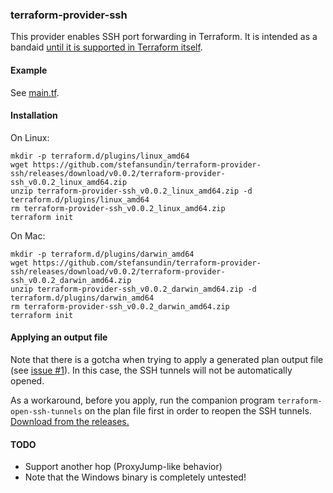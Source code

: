 ### terraform-provider-ssh

This provider enables SSH port forwarding in Terraform. It is intended as a
bandaid [until it is supported in Terraform itself](https://github.com/hashicorp/terraform/issues/8367).

#### Example

See [main.tf](main.tf).

#### Installation

On Linux:

```shell
mkdir -p terraform.d/plugins/linux_amd64
wget https://github.com/stefansundin/terraform-provider-ssh/releases/download/v0.0.2/terraform-provider-ssh_v0.0.2_linux_amd64.zip
unzip terraform-provider-ssh_v0.0.2_linux_amd64.zip -d terraform.d/plugins/linux_amd64
rm terraform-provider-ssh_v0.0.2_linux_amd64.zip
terraform init
```

On Mac:

```shell
mkdir -p terraform.d/plugins/darwin_amd64
wget https://github.com/stefansundin/terraform-provider-ssh/releases/download/v0.0.2/terraform-provider-ssh_v0.0.2_darwin_amd64.zip
unzip terraform-provider-ssh_v0.0.2_darwin_amd64.zip -d terraform.d/plugins/darwin_amd64
rm terraform-provider-ssh_v0.0.2_darwin_amd64.zip
terraform init
```

#### Applying an output file

Note that there is a gotcha when trying to apply a generated plan output file (see [issue #1](https://github.com/stefansundin/terraform-provider-ssh/issues/1)). In this case, the SSH tunnels will not be automatically opened.

As a workaround, before you apply, run the companion program `terraform-open-ssh-tunnels` on the plan file first in order to reopen the SSH tunnels. [Download from the releases.](https://github.com/stefansundin/terraform-provider-ssh/releases/latest)

#### TODO

- Support another hop (ProxyJump-like behavior)
- Note that the Windows binary is completely untested!
